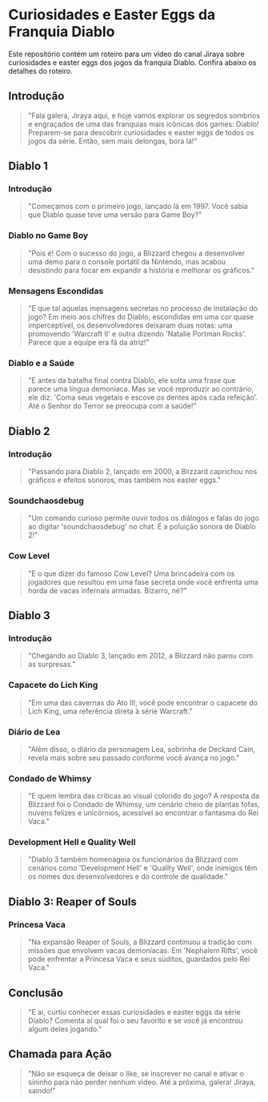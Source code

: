 # Curiosidades e Easter Eggs da Franquia Diablo

Este repositório contém um roteiro para um vídeo do canal Jiraya sobre curiosidades e easter eggs dos jogos da franquia Diablo. Confira abaixo os detalhes do roteiro.

## Introdução

> "Fala galera, Jiraya aqui, e hoje vamos explorar os segredos sombrios e engraçados de uma das franquias mais icônicas dos games: Diablo! Preparem-se para descobrir curiosidades e easter eggs de todos os jogos da série. Então, sem mais delongas, bora lá!"

## Diablo 1

### Introdução
> "Começamos com o primeiro jogo, lançado lá em 1997. Você sabia que Diablo quase teve uma versão para Game Boy?"

### Diablo no Game Boy
> "Pois é! Com o sucesso do jogo, a Blizzard chegou a desenvolver uma demo para o console portátil da Nintendo, mas acabou desistindo para focar em expandir a história e melhorar os gráficos."

### Mensagens Escondidas
> "E que tal aquelas mensagens secretas no processo de instalação do jogo? Em meio aos chifres do Diablo, escondidas em uma cor quase imperceptível, os desenvolvedores deixaram duas notas: uma promovendo 'Warcraft II' e outra dizendo 'Natalie Portman Rocks'. Parece que a equipe era fã da atriz!"

### Diablo e a Saúde
> "E antes da batalha final contra Diablo, ele solta uma frase que parece uma língua demoníaca. Mas se você reproduzir ao contrário, ele diz: 'Coma seus vegetais e escove os dentes após cada refeição'. Até o Senhor do Terror se preocupa com a saúde!"

## Diablo 2

### Introdução
> "Passando para Diablo 2, lançado em 2000, a Blizzard caprichou nos gráficos e efeitos sonoros, mas também nos easter eggs."

### Soundchaosdebug
> "Um comando curioso permite ouvir todos os diálogos e falas do jogo ao digitar 'soundchaosdebug' no chat. É a poluição sonora de Diablo 2!"

### Cow Level
> "E o que dizer do famoso Cow Level? Uma brincadeira com os jogadores que resultou em uma fase secreta onde você enfrenta uma horda de vacas infernais armadas. Bizarro, né?"

## Diablo 3

### Introdução
> "Chegando ao Diablo 3, lançado em 2012, a Blizzard não parou com as surpresas."

### Capacete do Lich King
> "Em uma das cavernas do Ato III, você pode encontrar o capacete do Lich King, uma referência direta à série Warcraft."

### Diário de Lea
> "Além disso, o diário da personagem Lea, sobrinha de Deckard Cain, revela mais sobre seu passado conforme você avança no jogo."

### Condado de Whimsy
> "E quem lembra das críticas ao visual colorido do jogo? A resposta da Blizzard foi o Condado de Whimsy, um cenário cheio de plantas fofas, nuvens felizes e unicórnios, acessível ao encontrar o fantasma do Rei Vaca."

### Development Hell e Quality Well
> "Diablo 3 também homenageia os funcionários da Blizzard com cenários como 'Development Hell' e 'Quality Well', onde inimigos têm os nomes dos desenvolvedores e do controle de qualidade."

## Diablo 3: Reaper of Souls

### Princesa Vaca
> "Na expansão Reaper of Souls, a Blizzard continuou a tradição com missões que envolvem vacas demoníacas. Em 'Nephalem Rifts', você pode enfrentar a Princesa Vaca e seus súditos, guardados pelo Rei Vaca."

## Conclusão

> "E aí, curtiu conhecer essas curiosidades e easter eggs da série Diablo? Comenta aí qual foi o seu favorito e se você já encontrou algum deles jogando."

## Chamada para Ação

> "Não se esqueça de deixar o like, se inscrever no canal e ativar o sininho para não perder nenhum vídeo. Até a próxima, galera! Jiraya, saindo!"
